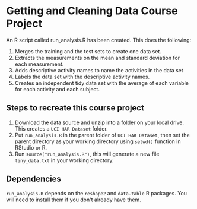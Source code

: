 # Getting and Cleaning Data Course Project

An R script called run_analysis.R has been created. This does the following:

1. Merges the training and the test sets to create one data set.
2. Extracts the measurements on the mean and standard deviation for each measurement.
3. Adds descriptive activity names to name the activities in the data set
4. Labels the data set with the descriptive activity names.
5. Creates an independent tidy data set with the average of each variable for each activity and each subject.

## Steps to recreate this course project

1. Download the data source and unzip into a folder on your local drive. This creates a ```UCI HAR Dataset``` folder.
2. Put ```run_analysis.R``` in the parent folder of ```UCI HAR Dataset```, then set the parent directory as your working directory using ```setwd()``` function in RStudio or R.
3. Run ```source("run_analysis.R")```, this will generate a new file ```tiny_data.txt``` in your working directory.

## Dependencies

```run_analysis.R``` depends on the ```reshape2``` and ```data.table``` R packages. You will need to install them if you don't already have them.
